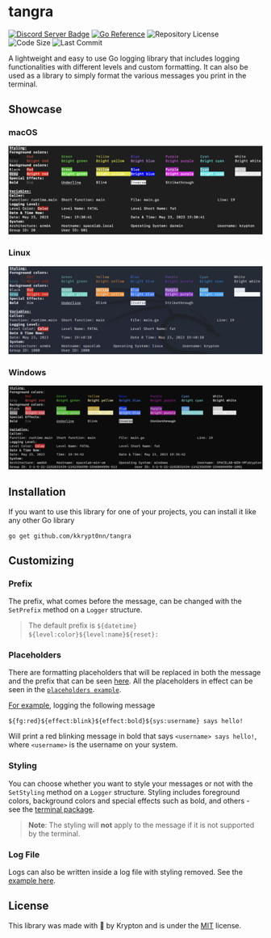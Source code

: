 # tangra

[![Discord Server Badge](https://img.shields.io/discord/1358456011316396295?logo=discord)](https://discord.gg/xj6y5ZaTMr) [![Go Reference](https://pkg.go.dev/badge/github.com/kkrypt0nn/tangra.svg)](https://pkg.go.dev/github.com/kkrypt0nn/tangra) ![Repository License](https://img.shields.io/github/license/kkrypt0nn/tangra?style=flat-square) ![Code Size](https://img.shields.io/github/languages/code-size/kkrypt0nn/tangra?style=flat-square) ![Last Commit](https://img.shields.io/github/last-commit/kkrypt0nn/tangra?style=flat-square)

A lightweight and easy to use Go logging library that includes logging functionalities with different levels and custom
formatting. It can also be used as a library to simply format the various messages you print in the terminal.

## Showcase

### macOS

![macOS Showcase](assets/macos.png)

### Linux

![Linux Showcase](assets/linux.png)

### Windows

![Windows Showcase](assets/windows.png)

## Installation

If you want to use this library for one of your projects, you can install it like any other Go library

```shell
go get github.com/kkrypt0nn/tangra
```

## Customizing

### Prefix

The prefix, what comes before the message, can be changed with the `SetPrefix` method on a `Logger` structure.

> The default prefix is `${datetime} ${level:color}${level:name}${reset}: `

### Placeholders

There are formatting placeholders that will be replaced in both the message and the prefix that can be
seen [here](PLACEHOLDERS.md). All the placeholders in effect can be seen in
the [`placeholders example`](examples/placeholders/main.go).

[For example](examples), logging the following message

```
${fg:red}${effect:blink}${effect:bold}${sys:username} says hello!
```

Will print a red blinking message in bold that says `<username> says hello!`, where `<username>` is the username on your
system.

### Styling

You can choose whether you want to style your messages or not with the `SetStyling` method on a `Logger` structure.
Styling includes foreground colors, background colors and special effects such as bold, and others - see
the [terminal package](terminal).

> **Note**: The styling will **not** apply to the message if it is not supported by the terminal.

### Log File

Logs can also be written inside a log file with styling removed. See the [example here](examples/file/main.go).

## License

This library was made with 💜 by Krypton and is under the [MIT](LICENSE.md) license.
